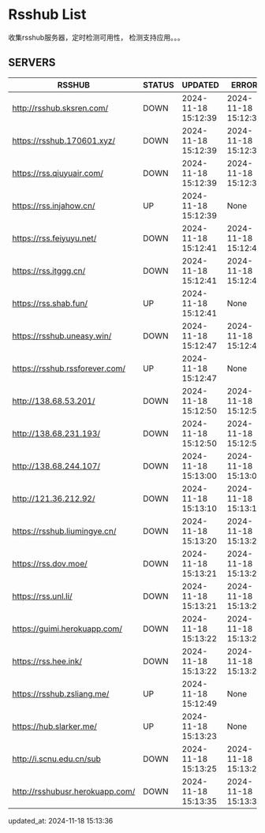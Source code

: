 # Rsshub List

收集rsshub服务器，定时检测可用性， 检测支持应用。。。


## SERVERS

|  RSSHUB   | STATUS  | UPDATED  | ERROR  | TWITTER |  
|  ----  | ----  | ----  | ----  | ---- |  
| http://rsshub.sksren.com/ | DOWN | 2024-11-18 15:12:39 | 2024-11-18 15:12:39 |  
| https://rsshub.170601.xyz/ | DOWN | 2024-11-18 15:12:39 | 2024-11-18 15:12:39 |  
| https://rss.qiuyuair.com/ | DOWN | 2024-11-18 15:12:39 | 2024-11-18 15:12:39 |  
| https://rss.injahow.cn/ | UP | 2024-11-18 15:12:39 | None ||  
| https://rss.feiyuyu.net/ | DOWN | 2024-11-18 15:12:41 | 2024-11-18 15:12:41 |  
| https://rss.itggg.cn/ | DOWN | 2024-11-18 15:12:41 | 2024-11-18 15:12:41 |  
| https://rss.shab.fun/ | UP | 2024-11-18 15:12:41 | None ||  
| https://rsshub.uneasy.win/ | DOWN | 2024-11-18 15:12:47 | 2024-11-18 15:12:47 |  
| https://rsshub.rssforever.com/ | UP | 2024-11-18 15:12:47 | None ||  
| http://138.68.53.201/ | DOWN | 2024-11-18 15:12:50 | 2024-11-18 15:12:50 |  
| http://138.68.231.193/ | DOWN | 2024-11-18 15:12:50 | 2024-11-18 15:12:50 |  
| http://138.68.244.107/ | DOWN | 2024-11-18 15:13:00 | 2024-11-18 15:13:00 |  
| http://121.36.212.92/ | DOWN | 2024-11-18 15:13:10 | 2024-11-18 15:13:10 |  
| https://rsshub.liumingye.cn/ | DOWN | 2024-11-18 15:13:20 | 2024-11-18 15:13:20 |  
| https://rss.dov.moe/ | DOWN | 2024-11-18 15:13:21 | 2024-11-18 15:13:21 |  
| https://rss.unl.li/ | DOWN | 2024-11-18 15:13:21 | 2024-11-18 15:13:21 |  
| https://guimi.herokuapp.com/ | DOWN | 2024-11-18 15:13:22 | 2024-11-18 15:13:22 |  
| https://rss.hee.ink/ | DOWN | 2024-11-18 15:13:22 | 2024-11-18 15:13:22 |  
| https://rsshub.zsliang.me/ | UP | 2024-11-18 15:12:49 | None |OK|  
| https://hub.slarker.me/ | UP | 2024-11-18 15:13:23 | None ||  
| http://i.scnu.edu.cn/sub | DOWN | 2024-11-18 15:13:25 | 2024-11-18 15:13:25 |  
| http://rsshubusr.herokuapp.com/ | DOWN | 2024-11-18 15:13:35 | 2024-11-18 15:13:35 |  
  

updated_at: 2024-11-18 15:13:36  

